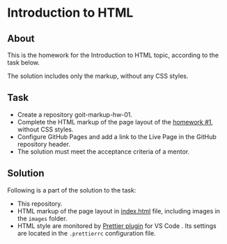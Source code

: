 # Introduction to HTML

## About

This is the homework for the Introduction to HTML topic, according to the task below.

The solution includes only the markup, without any CSS styles.

## Task

* Create a repository goit-markup-hw-01.
* Complete the HTML markup of the page layout of the [homework #1](https://www.figma.com/file/Kr5Q4EVrEAqpOWko4QeEJb/Web-Studio-(Version-4.0)?type=design&node-id=0-1&t=xehgKGCXNQoohzws-0), without CSS styles.
* Configure GitHub Pages and add a link to the Live Page in the GitHub repository header.
* The solution must meet the acceptance criteria of a mentor.

## Solution

Following is a part of the solution to the task:
* This repository.
* HTML markup of the page layout in [index.html](./index.html) file, including images in the `images` folder.
* HTML style are monitored by [Prettier plugin](https://prettier.io/) for VS Code . Its settings are located in the `.prettierrc` configuration file.